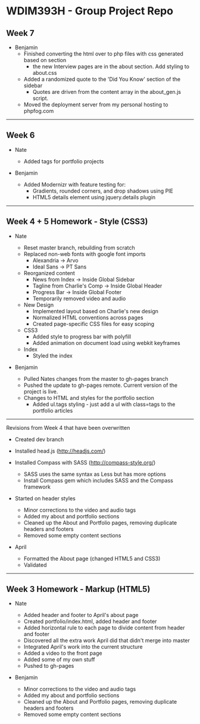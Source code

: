 # WDIM393H - Group Project Repo

## Week 7

  * Benjamin
    * Finished converting the html over to php files with css generated based on section
      * the new Interview pages are in the about section. Add styling to about.css
    * Added a randomized quote to the 'Did You Know' section of the sidebar
      * Quotes are driven from the content array in the about_gen.js script.
    * Moved the deployment server from my personal hosting to phpfog.com
      
----------

## Week 6

  * Nate
    * Added tags for portfolio projects
    
  * Benjamin
    * Added Modernizr with feature testing for:
      * Gradients, rounded corners, and drop shadows using PIE
      * HTML5 details element using jquery.details plugin
    
----------

## Week 4 + 5 Homework - Style (CSS3)

  * Nate
    * Reset master branch, rebuilding from scratch
    * Replaced non-web fonts with google font imports
      * Alexandria -> Arvo
      * Ideal Sans -> PT Sans
    * Reorganized content
      * News from Index -> Inside Global Sidebar
      * Tagline from Charlie's Comp -> Inside Global Header
      * Progress Bar -> Inside Global Footer
      * Temporarily removed video and audio
    * New Design
      * Implemented layout based on Charlie's new design
      * Normalized HTML conventions across pages
      * Created page-specific CSS files for easy scoping
    * CSS3
      * Added style to progress bar with polyfill
      * Added animation on document load using webkit keyframes
    * Index
      * Styled the index

  * Benjamin
    * Pulled Nates changes from the master to gh-pages branch
    * Pushed the update to gh-pages remote. Current version of the project is live.
    * Changes to HTML and styles for the portfolio section
      * Added ul.tags styling - just add a ul with class=tags to the portfolio articles

----------

Revisions from Week 4 that have been overwritten

  * Created dev branch
  * Installed head.js (http://headjs.com/)
  * Installed Compass with SASS (http://compass-style.org/)
    * SASS uses the same syntax as Less but has more options
    * Install Compass gem which includes SASS and the Compass framework
  * Started on header styles
    * Minor corrections to the video and audio tags
    * Added my about and portfolio sections
    * Cleaned up the About and Portfolio pages, removing duplicate headers and footers
    * Removed some empty content sections

  * April
    * Formatted the About page (changed HTML5 and CSS3)
    * Validated

----------

## Week 3 Homework - Markup (HTML5)

  * Nate
    * Added header and footer to April's about page
    * Created portfolio/index.html, added header and footer
    * Added horizontal rule to each page to divide content from header and footer
    * Discovered all the extra work April did that didn't merge into master
    * Integrated April's work into the current structure
    * Added a video to the front page
    * Added some of my own stuff
    * Pushed to gh-pages

  * Benjamin
    * Minor corrections to the video and audio tags
    * Added my about and portfolio sections
    * Cleaned up the About and Portfolio pages, removing duplicate headers and footers
    * Removed some empty content sections
